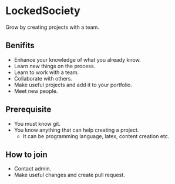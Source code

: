 # LockedSociety

Grow by creating projects with a team.

## Benifits

- Enhance your knowledge of what you already know.
- Learn new things on the process.
- Learn to work with a team.
- Collaborate with others.
- Make useful projects and add it to your portfolio.
- Meet new people.

## Prerequisite

- You must know git.
- You know anything that can help creating a project.
    - It can be programming language, latex, content creation etc.

## How to join

- Contact admin.
- Make useful changes and create pull request.
